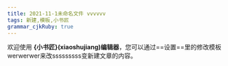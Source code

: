 ```yaml
---
title: 2021-11-1未命名文件 vvvvvv
tags: 新建,模板,小书匠
grammar_cjkRuby: true
---
```



欢迎使用 **{小书匠}(xiaoshujiang)编辑器**，您可以通过==设置==里的修改模板werwerwer来改sssssssss变新建文章的内容。